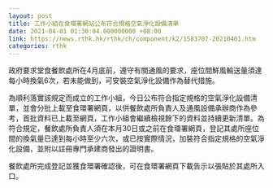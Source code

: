 ```yaml
---
layout: post
title: 工作小組在食環署網站公布符合規格空氣淨化設備清單
date: 2021-04-01 01:30:04.000000000 +08:00
link: https://news.rthk.hk/rthk/ch/component/k2/1583707-20210401.htm
categories: rthk
---
```


政府要求堂食餐飲處所在4月底前，遵守有關通風的要求，座位間鮮風輸送量須達每小時換氣6次，若未能做到，可安裝空氣淨化設備作為替代措施。

為順利落實該規定而成立的工作小組，今日公布符合指定規格的空氣淨化設備清單，並會分批上載至食環署網頁，以供餐飲處所負責人及通風設備承辦商作為參考，首批資料已上載至網頁，工作小組會繼續檢視餘下的資料並持續更新清單。為符合規定，餐飲處所負責人須在本月30日或之前在食環署網頁，登記其處所座位間的換氣量已達到每小時至少六次，或已按實際情況，加裝符合指定規格的空氣淨化設備，並附以註冊專門承建商發出的證明書。

餐飲處所完成登記並獲食環署確認後，可在食環署網頁下載告示以張貼於其處所入口。
